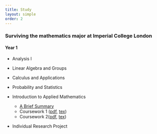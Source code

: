 ```yaml
---
title: Study
layout: simple
order: 2
---
```


### Surviving the mathematics major at Imperial College London
#### Year 1

- Analysis I


- Linear Algebra and Groups

- Calculus and Applications

- Probability and Statistics

- Introduction to Applied Mathematics
    - [A Brief Summary](/study/notes/year_1/Introduction_to_Applied_math/IAM.md)
    -  Coursework 1 ([pdf](/study/coursework/year_1/Introduction_to_Applied_math/pdf/IAM_Coursework1.pdf), [tex](/study/coursework/year_1/Introduction_to_Applied_math/tex/IAM_Coursework1.tex))
    -  Coursework 2([pdf](/study/coursework/year_1/Introduction_to_Applied_math/pdf/IAM_Coursework2.pdf), [tex](/study/coursework/year_1/Introduction_to_Applied_math/tex/IAM_Coursework2.tex))

- Individual Research Project



